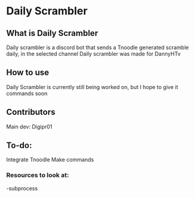 # Daily Scrambler
## What is Daily Scrambler
Daily scrambler is a discord bot that sends a Tnoodle generated scramble daily, in the selected channel
Daily scrambler was made for DannyHTv

## How to use
Daily Scrambler is currently still being worked on, but I hope to give it commands soon

## Contributors
Main dev: Digipr01

## To-do:
Integrate Tnoodle
Make commands

### Resources to look at:
-subprocess